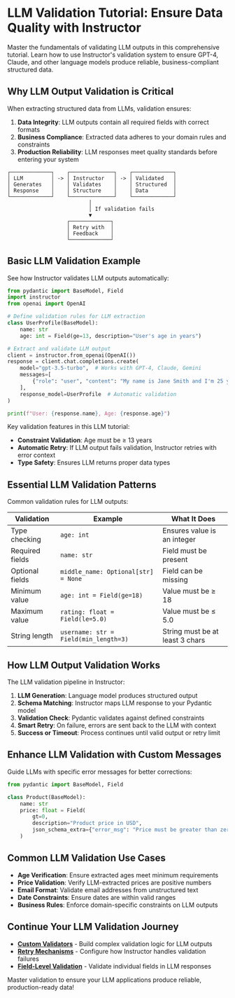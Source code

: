# LLM Validation Tutorial: Ensure Data Quality with Instructor

Master the fundamentals of validating LLM outputs in this comprehensive tutorial. Learn how to use Instructor's validation system to ensure GPT-4, Claude, and other language models produce reliable, business-compliant structured data.

## Why LLM Output Validation is Critical

When extracting structured data from LLMs, validation ensures:

1. **Data Integrity**: LLM outputs contain all required fields with correct formats
2. **Business Compliance**: Extracted data adheres to your domain rules and constraints
3. **Production Reliability**: LLM responses meet quality standards before entering your system

```
┌─────────────┐    ┌──────────────┐    ┌─────────────┐
│ LLM         │ -> │ Instructor   │ -> │ Validated   │
│ Generates   │    │ Validates    │    │ Structured  │
│ Response    │    │ Structure    │    │ Data        │
└─────────────┘    └──────────────┘    └─────────────┘
                          │
                          │ If validation fails
                          ▼
                   ┌─────────────┐
                   │ Retry with  │
                   │ Feedback    │
                   └─────────────┘
```

## Basic LLM Validation Example

See how Instructor validates LLM outputs automatically:

```python
from pydantic import BaseModel, Field
import instructor
from openai import OpenAI

# Define validation rules for LLM extraction
class UserProfile(BaseModel):
    name: str
    age: int = Field(ge=13, description="User's age in years")

# Extract and validate LLM output
client = instructor.from_openai(OpenAI())
response = client.chat.completions.create(
    model="gpt-3.5-turbo",  # Works with GPT-4, Claude, Gemini
    messages=[
        {"role": "user", "content": "My name is Jane Smith and I'm 25 years old."}
    ],
    response_model=UserProfile  # Automatic validation
)

print(f"User: {response.name}, Age: {response.age}")
```

Key validation features in this LLM tutorial:
- **Constraint Validation**: Age must be ≥ 13 years
- **Automatic Retry**: If LLM output fails validation, Instructor retries with error context
- **Type Safety**: Ensures LLM returns proper data types

## Essential LLM Validation Patterns

Common validation rules for LLM outputs:

| Validation | Example | What It Does |
|------------|---------|-------------|
| Type checking | `age: int` | Ensures value is an integer |
| Required fields | `name: str` | Field must be present |
| Optional fields | `middle_name: Optional[str] = None` | Field can be missing |
| Minimum value | `age: int = Field(ge=18)` | Value must be ≥ 18 |
| Maximum value | `rating: float = Field(le=5.0)` | Value must be ≤ 5.0 |
| String length | `username: str = Field(min_length=3)` | String must be at least 3 chars |

## How LLM Output Validation Works

The LLM validation pipeline in Instructor:

1. **LLM Generation**: Language model produces structured output
2. **Schema Matching**: Instructor maps LLM response to your Pydantic model
3. **Validation Check**: Pydantic validates against defined constraints
4. **Smart Retry**: On failure, errors are sent back to the LLM with context
5. **Success or Timeout**: Process continues until valid output or retry limit

## Enhance LLM Validation with Custom Messages

Guide LLMs with specific error messages for better corrections:

```python
from pydantic import BaseModel, Field

class Product(BaseModel):
    name: str
    price: float = Field(
        gt=0,
        description="Product price in USD",
        json_schema_extra={"error_msg": "Price must be greater than zero"}
    )
```

## Common LLM Validation Use Cases

- **Age Verification**: Ensure extracted ages meet minimum requirements
- **Price Validation**: Verify LLM-extracted prices are positive numbers
- **Email Format**: Validate email addresses from unstructured text
- **Date Constraints**: Ensure dates are within valid ranges
- **Business Rules**: Enforce domain-specific constraints on LLM outputs

## Continue Your LLM Validation Journey

- **[Custom Validators](custom_validators.md)** - Build complex validation logic for LLM outputs
- **[Retry Mechanisms](retry_mechanisms.md)** - Configure how Instructor handles validation failures
- **[Field-Level Validation](field_level_validation.md)** - Validate individual fields in LLM responses

Master validation to ensure your LLM applications produce reliable, production-ready data!